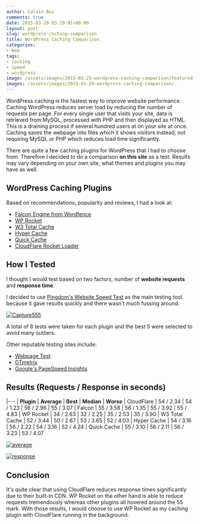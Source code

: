 ```yaml
---
author: Calvin Bui
comments: true
date: 2015-03-29 03:19:01+00:00
layout: post
slug: wordpress-caching-comparison
title: WordPress Caching Comparison
categories:
- Web
tags:
- caching
- speed
- wordpress
image: /assets/images/2015-03-29-wordpress-caching-comparison/featured-image.jpg 
images: /assets/images/2015-03-29-wordpress-caching-comparison/
---
```


WordPress caching is the fastest way to improve website performance. Caching WordPress reduces server load by reducing the number of requests per page. For every single user that visits your site, data is retrieved from MySQL, processed with PHP and then displayed as HTML. This is a draining process if several hundred users at on your site at once. Caching saves the webpage into files which it shows visitors instead, not requiring MySQL or PHP which reduces load time significantly.

<!-- more -->

There are quite a few caching plugins for WordPress that I had to choose from. Therefore I decided to do a comparison **on this site** as a test. Results may vary depending on your own site, what themes and plugins you may have as well.

## WordPress Caching Plugins

Based on recommendations, popularity and reviews, I had a look at:

* [Falcon Engine from Wordfence](http://docs.wordfence.com/en/Falcon_Cache)
* [WP Rocket](http://wp-rocket.me/)
* [W3 Total Cache](https://wordpress.org/plugins/w3-total-cache/)
* [Hyper Cache](https://wordpress.org/plugins/hyper-cache/)
* [Quick Cache](https://wordpress.org/plugins/quick-cache/)
* [CloudFlare Rocket Loader](https://support.cloudflare.com/hc/en-us/articles/200168056-What-does-Rocket-Loader-do-)

## How I Tested

I thought I would test based on two factors, number of **website requests** and **response time**.

I decided to use [Pingdom's Website Speed Test](http://tools.pingdom.com/fpt/) as the main testing tool because it gave results quickly and there wasn't much fussing around.

[![Capture555]({{page.images}}capture555.png)]({{page.images}}capture555.png)

A total of 8 tests were taken for each plugin and the best 5 were selected to avoid many outliers.

Other reputable testing sites include:

* [Webpage Test](http://www.webpagetest.org/)
* [GTmetrix](http://gtmetrix.com/)
* [Google's PageSpeed Insights](https://developers.google.com/speed/pagespeed/insights/)

## Results (Requests / Response in seconds)

|---
| **Plugin** | **Average** | **Best** | **Median** | **Worse**
| CloudFlare | 54 / 2.34 | 54 / 1.23 | 56 / 2.96 | 55 / 3.07
| Falcon | 55 / 3.58 | 56 / 1.35 | 55 / 3.92 | 55 / 4.83
| WP Rocket | 34 / 2.63 | 32 / 2.25 | 35 / 2.53 | 35 / 3.90
| W3 Total Cache | 52 / 3.44 | 50 / 2.67 | 53 / 3.65 | 52 / 4.03
| Hyper Cache | 54 / 3.16 | 56 / 2.22 | 54 / 3.16 | 52 / 4.24
| Quick Cache | 55 / 3.10 | 56 / 2.11 | 56 / 3.23 | 53 / 4.07

[![average]({{page.images}}average.png)]({{page.images}}average.png)

[![response]({{page.images}}response.png)]({{page.images}}response.png)

## Conclusion

It's quite clear that using CloudFlare reduces response times significantly due to their built-in CDN. WP Rocket on the other hand is able to reduce requests tremendously whereas other plugins all hovered around the 55 mark. With those results, I would choose to use WP Rocket as my caching plugin with CloudFlare running in the background.
